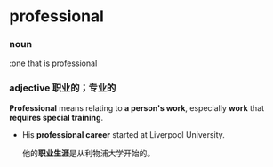 # professional

### noun

:one that is professional

### adjective 职业的；专业的

**Professional** means relating to **a person's work**, especially **work** that **requires special training**.

* His **professional career** started at Liverpool University.

  他的**职业生涯**是从利物浦大学开始的。

